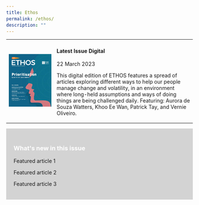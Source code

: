 ```yaml
---
title: Ethos
permalink: /ethos/
description: ""
---
```

<style>
	.whatsnew
	{
	padding:20px;
	background-color:lightgrey;
	}
	
	.whatsnew h3
	{
	color: white;
	}
	
	
</style>

<div class="container">
	
<table class="grid-container">	
<tbody>
	<tr>
	<td>
	<img src="images/Ethos_Images/Ethos_Digital_Issue_10/EthosDigital_Issue_Mar23_Cov.jpg">
	</td>
<td>
	<h4>Latest Issue Digital</h4>
	<p>22 March 2023</p>
	<p>This digital edition of ETHOS features a spread of articles exploring different ways to help our people manage change and volatility, in an environment where long-held assumptions and ways of doing things are being challenged daily. Featuring: Aurora de Souza Watters, Khoo Ee Wan, Patrick Tay, and Vernie Oliveiro.</p>
	</td>
	</tr>
	</tbody>
</table>
	<div class="whatsnew">
		<h3>What's new in this issue</h3>
		<p>Featured article 1</p>
		<p>Featured article 2</p>
		<p>Featured article 3</p>
	</div>
	</div>